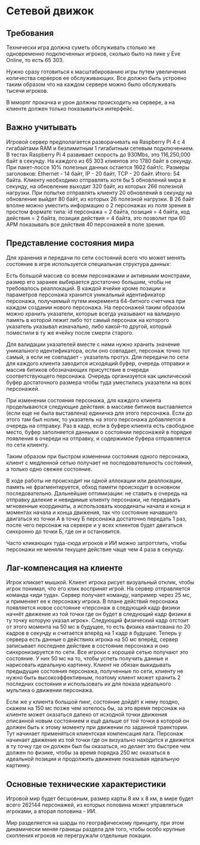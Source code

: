 # Сетевой движок

## Требования

Технически игра должна суметь обслуживать столько же одновременно подключенных игроков, сколько было на пике у Eve Online, то есть 65 303.

Нужно сразу готовиться к масштабированию игры путем увеличения количества серверов ее обслуживающих.
Все должно быть устроено таким образом что на каждом сервере можно было обслуживать тысячи игроков.

В мморпг прокачка и урон должны происходить на сервере, а на клиенте должен только показываться интерфейс.

## Важно учитывать

Игровой сервер предполагается разворачивать на Raspberry Pi 4 с 4 гигабайтами RAM и безлимитным 1 гигабитным сетевым подключением.
В тестах Raspberry Pi 4 развивает скорость до 930Mbs, это 116,250,000 байт в секунду.
На каждого из 65 303 клиентов это 1780 байт в секунду. При пакет-лоссе 10% полезных данных остается 1602 байт/с.
Размеры заголовков: Ethernet - 14 байт, IP - 20 байт, TCP - 20 байт. Итого: 54 байта.
Клиенту необходимо отправлять хотя бы 5 обновлений мира в секунду, на обновление выходит 320 байт, из которых 266 полезной нагрузки.
При попытке отправлять клиенту 20 обновлений в секунду на обновление выйдет 80 байт, из которых 26 полезной нагрузки.
В 26 байт вполне можно уместить информацию о 2 персонажах из поля зрения в простом формате типа:
id персонажа = 2 байта, позиция = 4 байта, код действия = 2 байта, позиция действия = 4 байта, это позволит при 60 APM показывать все действия 40 персонажей в поле зрения.

## Представление состояния мира

Для хранения и передачи по сети состояний всего что может менять состояние в игре используется специальная структура данных:

Есть большой массив со всеми персонажами и активными монстрами, размер его заранее выбирается достаточно большим, чтобы не требовалось реаллокаций. В каждой ячейке кроме позиции и параметров персонажа хранится уникальный идентификатор персонажа, получаемый путем инкремента 64-битного счетчика при каждом создании нового персонажа. На персонажей таким образом можно хранить указатели, которые всегда указывают на валидную память в которой лежит либо тот самый персонаж на которого указатель указывал изначально, либо какой-то другой, который поместили в ту же ячейку после смерти старого. 

Для валидации указателей вместе с ними нужно хранить значение уникального идентификатора, если оно совпадает, персонаж точно тот самый, а если не совпадает - указатель протух. Для передачи по сети для каждого клиента заводится исходящий буфер, очередь отправки и массив битиков обозначающих присутствие в очереди соответствующего персонажа. Очередь организуется как циклический буфер достаточного размера чтобы туда уместились указатели на всех персонажей.

При изменении состояния персонажа, для каждого клиента проделываются следующие действия: в массиве битиков выставляется (если еще не была выставлена) единичка для этого персонажа. Если до этого там был нолик, то указатель на этого персонажа добавляется в очередь на отправку. Раз в кадр, если в буфере клиента есть свободное место, буфер заполняется данными о состоянии персонажей в порядке появления в очереди на отправку, и содержимое буфера отправляется по сети клиенту.

Таким образом при быстром изменении состояния одного персонажа, клиент с медленной сетью получает не последовательность состояний, а только одно свежее состояние.

В ходе работы не происходит ни одной аллокации или деаллокации, память не фрагментируется, обход памяти происходит в основном последовательно. Дальнейшие оптимизации: не ставить в очередь на отправку далекие и невидимые клиенту персонажи, не передавать мгновенные координаты, а использовать координаты начала и конца и моментах начала и конца движения, так что состояние начавшего двигаться из точки А в точку Б персонажа достаточно передать 1 раз, после чего персонаж на сервере и у всех клиентов будет двигаться синхронно до точки Б, где он и остановится.

Часто кликающих туда-сюда игроков и ИИ можно затроттлить, чтобы персонажи не меняли текущее действие чаще чем 4 раза в секунду.

## Лаг-компенсация на клиенте

Игрок кликает мышкой. Клиент игрока рисует визуальный отклик, чтобы игрок понимал, что его клик воспринят игрой. На сервер отправляется команда «иди туда». Сервер получает команду, например через 25 мс, и  применяет ее к персонажу игрока. В плане действий персонажа появляется новое состояние «персонаж в следующий кадр физики начнёт движение из той точки где он будет в следующий кадр физики в ту точку которую указал игрок». Следующий физический кадр отстоит от этого момента на 50 мс в будущее, то есть физика квантована по 20 кадров в секунду и считается вперёд на 1 кадр в будущее. Теперь у сервера есть данные о действиях игрока на 50 мс вперёд, сервер записывает последнее действие в состояние персонажа и оно синхронизируется по сети. Все игроки с хорошей сетью получают это состояние. У них 50 мс на то, чтобы успеть получить данные и нарисовать идеальную картинку. Клиент не обязан выкидывать предыдущие состояния персонажа, полученные по сети, клиенту не нужно быть высокоэффективным, поэтому клиент может хранить 2 последних состояния и использовать их для показа идеального мультика о движении персонажа.

Если же у клиента большой пинг, состояние дойдёт к нему поздно, скажем на 150 мс позже чем хотелось бы, за это время персонаж на клиенте может оказаться далеко от исходной точки движения описанной новым состоянием и ещё дальше от той точки в которой он должен быть к этому моменту при движении по заданной траектории. Тут начинает применяться клиентская компенсация лага. Персонаж начинает движение из той точки где он визуально находится и движется в ту точку где он должен был бы оказаться, но делает это быстрее чем должен по физике, чтобы за время порядка 250 мс оказаться в идеальной позиции и продолжить движение показывая идеальную картинку.


## Основные технические характеристики 

Игровой мир будет бесшовным, размер карты 8 км х 8 км, в мире будет всего 262144 персонажей, из которых половина может управляться игроками, а вторая половина - ИИ.

Мир разделяется на шарды по географическому принципу, при этом динамически меняя границы раздела для того, чтобы особо крупные скопления игроков не перегружали отдельные локации.

